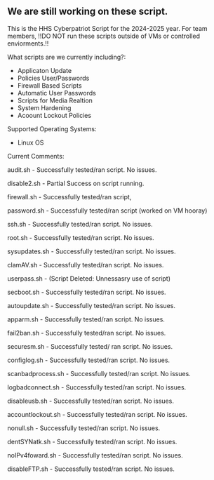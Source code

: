 
We are still working on these script. 
-
This is the HHS Cyberpatriot Script for the 2024-2025 year. 
For team members, !!DO NOT run these scripts outside of VMs or controlled enviorments.!!

What scripts are we currently including?:

- Applicaton Update
- Policies User/Passwords
- Firewall Based Scripts
- Automatic User Passwords
- Scripts for Media Realtion
- System Hardening
- Acoount Lockout Policies

Supported Operating Systems:

- Linux OS


Current Comments:

audit.sh - Successfully tested/ran script. No issues.

disable2.sh - Partial Success on script running.

firewall.sh - Successfully tested/ran script, 

password.sh - Successfully tested/ran script (worked on VM hooray)

ssh.sh - Successfully tested/ran script. No issues.

root.sh - Successfully tested/ran script. No issues.

sysupdates.sh - Successfully tested/ran script. No issues.

clamAV.sh - Successfully tested/ran script. No issues.

userpass.sh - (Script Deleted: Unnessasry use of script)

secboot.sh - Successfully tested/ran script. No issues.

autoupdate.sh - Successfully tested/ran script. No issues.

apparm.sh - Successfully tested/ran script. No issues.

fail2ban.sh - Successfully tested/ran script. No issues.

securesm.sh - Successfully tested/ ran script. No issues.

configlog.sh - Successfully tested/ran script. No issues.

scanbadprocess.sh - Successfully tested/ran script. No issues.

logbadconnect.sh - Successfully tested/ran script. No issues.

disableusb.sh - Successfully tested/ran script. No issues.

accountlockout.sh - Successfully tested/ran script. No issues.

nonull.sh - Successfully tested/ran script. No issues.

dentSYNatk.sh - Successfully tested/ran script. No issues.

noIPv4foward.sh - Successfully tested/ran script. No issues.

disableFTP.sh - Successfully tested/ran script. No issues.
